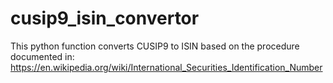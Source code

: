 # cusip9_isin_convertor
This python function converts CUSIP9 to ISIN based on the procedure documented in: https://en.wikipedia.org/wiki/International_Securities_Identification_Number
